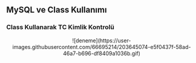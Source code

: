 ## MySQL ve Class Kullanımı
### Class Kullanarak TC Kimlik Kontrolü

<p align="center">
![deneme](https://user-images.githubusercontent.com/66695214/203645074-e5f0437f-58ad-46a7-b696-df8409a1036b.gif)
</p>

